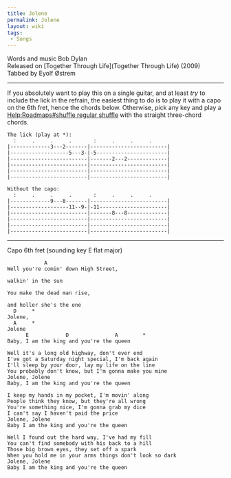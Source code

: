 ```yaml
---
title: Jolene
permalink: Jolene
layout: wiki
tags:
 - Songs
---
```


Words and music Bob Dylan  
Released on [Together Through Life](Together Through Life)
(2009)  
Tabbed by Eyolf Østrem

* * * * *

If you absolutely want to play this on a single guitar, and at least <i>
try</i> to include the lick in the refrain, the easiest thing to do is
to play it with a capo on the 6th fret, hence the chords below.
Otherwise, pick any key and play a [Help:Roadmaps\#shuffle regular
shuffle](Help:Roadmaps#shuffle_regular_shuffle) with the
straight three-chord chords.

    The lick (play at *):
      :     .     .     .       :     .     .     .
    |-------------3---2-------|-------------------------|
    |-------------------5---3-|-5-----------------------|
    |-------------------------|-------2---2-------------|
    |-------------------------|-------------------------|
    |-------------------------|-------------------------|
    |-------------------------|-------------------------|

    Without the capo:
      :     .     .     .       :     .     .     .
    |-------------9---8-------|-------------------------|
    |-------------------11--9-|-11----------------------|
    |-------------------------|-------8---8-------------|
    |-------------------------|-------------------------|
    |-------------------------|-------------------------|
    |-------------------------|-------------------------|

* * * * *

Capo 6th fret (sounding key E flat major)

                A
    Well you're comin' down High Street,

    walkin' in the sun

    You make the dead man rise,

    and holler she's the one
      D     *
    Jolene,
      A     *
    Jolene
          E            D               A        *
    Baby, I am the king and you're the queen

    Well it's a long old highway, don't ever end
    I've got a Saturday night special, I'm back again
    I'll sleep by your door, lay my life on the line
    You probably don't know, but I'm gonna make you mine
    Jolene, Jolene
    Baby, I am the king and you're the queen

    I keep my hands in my pocket, I'm movin' along
    People think they know, but they're all wrong
    You're something nice, I'm gonna grab my dice
    I can't say I haven't paid the price
    Jolene, Jolene
    Baby I am the king and you're the queen

    Well I found out the hard way, I've had my fill
    You can't find somebody with his back to a hill
    Those big brown eyes, they set off a spark
    When you hold me in your arms things don't look so dark
    Jolene, Jolene
    Baby I am the king and you're the queen
